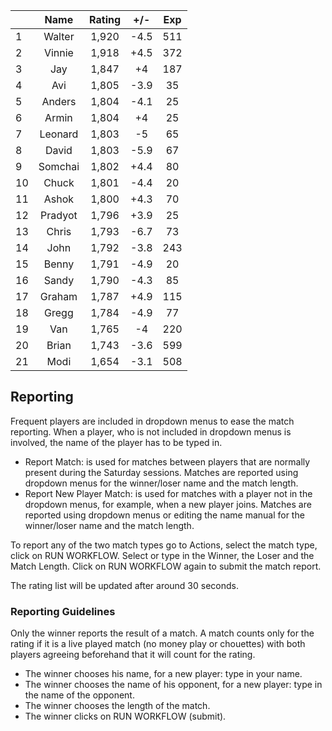 | |Name|Rating|+/-|Exp|
|-|:--:|:----:|:-:|:-:|
|1|Walter|1,920|-4.5|511|
|2|Vinnie|1,918|+4.5|372|
|3|Jay|1,847|+4|187|
|4|Avi|1,805|-3.9|35|
|5|Anders|1,804|-4.1|25|
|6|Armin|1,804|+4|25|
|7|Leonard|1,803|-5|65|
|8|David|1,803|-5.9|67|
|9|Somchai|1,802|+4.4|80|
|10|Chuck|1,801|-4.4|20|
|11|Ashok|1,800|+4.3|70|
|12|Pradyot|1,796|+3.9|25|
|13|Chris|1,793|-6.7|73|
|14|John|1,792|-3.8|243|
|15|Benny|1,791|-4.9|20|
|16|Sandy|1,790|-4.3|85|
|17|Graham|1,787|+4.9|115|
|18|Gregg|1,784|-4.9|77|
|19|Van|1,765|-4|220|
|20|Brian|1,743|-3.6|599|
|21|Modi|1,654|-3.1|508|

 

## Reporting

Frequent players are included in dropdown menus to ease the match reporting.
When a player, who is not included in dropdown menus is involved, the name of the player has to be typed in.

- Report Match:  is used for matches between players that are normally present during the Saturday sessions.
Matches are reported using dropdown menus for the winner/loser name and the match length.
- Report New Player Match:  is used for matches with a player not in the dropdown menus, for example, when a new player joins.
Matches are reported using dropdown menus or editing the name manual for the winner/loser name and the match length.

To report any of the two match types go to Actions, select the match type, click on RUN WORKFLOW.
Select or type in the Winner, the Loser and the Match Length.
Click on RUN WORKFLOW again to submit the match report.

The rating list will be updated after around 30 seconds.

### Reporting Guidelines

Only the winner reports the result of a match.
A match counts only for the rating if it is a live played match (no money play or chouettes)
with both players agreeing beforehand that it will count for the rating.

- The winner chooses his name, for a new player: type in your name.
- The winner chooses the name of his opponent, for a new player: type in the name of the opponent.
- The winner chooses the length of the match.
- The winner clicks on RUN WORKFLOW (submit).
